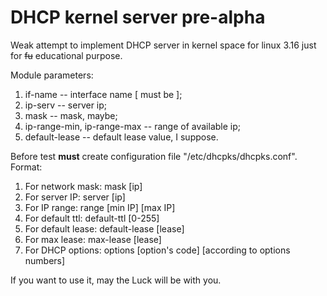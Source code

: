 DHCP kernel server pre-alpha
============================

Weak attempt to implement DHCP server in kernel space for linux 3.16 just for <strike>fu</strike> educational purpose. 

Module parameters:            
1. if-name -- interface name [ must be ];                  
2. ip-serv -- server ip;                
3. mask -- mask, maybe;          
4. ip-range-min, ip-range-max -- range of available ip;        
5. default-lease -- default lease value, I suppose.               

Before test <b>must</b> create configuration file "/etc/dhcpks/dhcpks.conf". 
Format:           
1. For network mask: mask [ip]                                       
2. For server IP:    server [ip]                                           
3. For IP range: range  [min IP] [max IP]                                              
4. For default ttl: default-ttl [0-255]                                 
5. For default lease: default-lease [lease]                             
6. For max lease: max-lease [lease]                   
7. For DHCP options: options [option's code] [according to options numbers]               

If you want to use it, may the Luck will be with you. 
